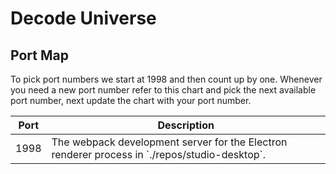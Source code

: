 # Decode Universe

## Port Map

To pick port numbers we start at 1998 and then count up by one. Whenever you need a new port number refer to this chart and pick the next available port number, next update the chart with your port number.

<table>
  <thead>
    <tr>
      <th>Port</th>
      <th>Description</th>
    </tr>
  </thead>
  <tbody>
    <tr>
      <td>1998</td>
      <td>The webpack development server for the Electron renderer process in `./repos/studio-desktop`.</td>
    </tr>
  </tbody>
</table>

